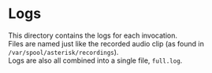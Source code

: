 # Logs

This directory contains the logs for each invocation.  
Files are named just like the recorded audio clip (as found in `/var/spool/asterisk/recordings`).  
Logs are also all combined into a single file, `full.log`.
